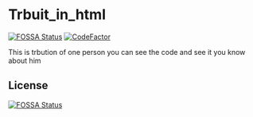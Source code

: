 # Trbuit_in_html
[![FOSSA Status](https://app.fossa.com/api/projects/git%2Bgithub.com%2Fkasinadhsarma%2FTrbuit_in_html.svg?type=shield)](https://app.fossa.com/projects/git%2Bgithub.com%2Fkasinadhsarma%2FTrbuit_in_html?ref=badge_shield)
[![CodeFactor](https://www.codefactor.io/repository/github/kasinadhsarma/trbuit_in_html/badge)](https://www.codefactor.io/repository/github/kasinadhsarma/trbuit_in_html)
 
 This is trbution of one person you can see the code and see it you know about him 


## License
[![FOSSA Status](https://app.fossa.com/api/projects/git%2Bgithub.com%2Fkasinadhsarma%2FTrbuit_in_html.svg?type=large)](https://app.fossa.com/projects/git%2Bgithub.com%2Fkasinadhsarma%2FTrbuit_in_html?ref=badge_large)
